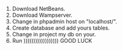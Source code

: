 1. Download NetBeans.
2. Download Wampserver.
3. Change in phpadmin host on "localhost/".
4. Create database and add yours tables.
5. Change in project my db on your.
6. Run ))))))))))))))))))
GOOD LUCK
